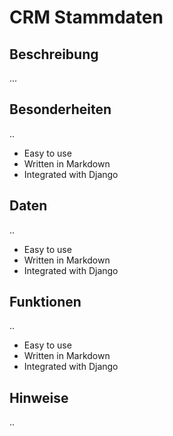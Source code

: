<!-- source/CRM Stammdaten.md -->

# CRM Stammdaten

## Beschreibung
...

## Besonderheiten
..
- Easy to use
- Written in Markdown
- Integrated with Django

## Daten
..
- Easy to use
- Written in Markdown
- Integrated with Django

## Funktionen
..
- Easy to use
- Written in Markdown
- Integrated with Django

## Hinweise
..
